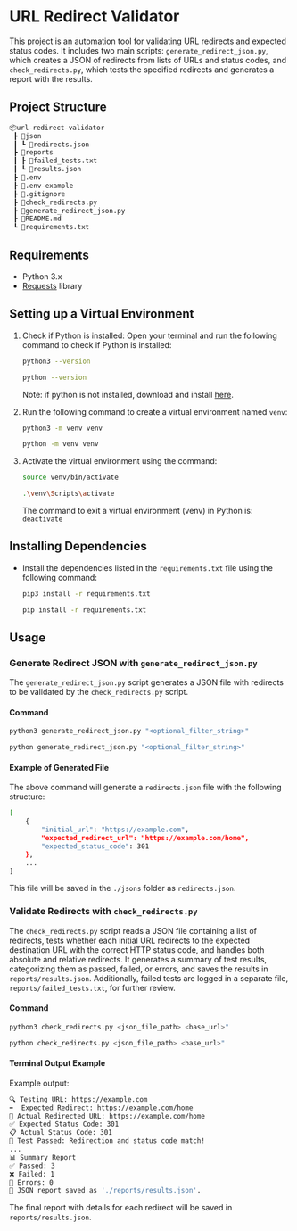 # URL Redirect Validator
This project is an automation tool for validating URL redirects and expected status codes. It includes two main scripts: `generate_redirect_json.py`, which creates a JSON of redirects from lists of URLs and status codes, and `check_redirects.py`, which tests the specified redirects and generates a report with the results.

## Project Structure

```bash
📦url-redirect-validator
 ┣ 📂json
 ┃ ┗ 📜redirects.json
 ┣ 📂reports
 ┃ ┣ 📜failed_tests.txt
 ┃ ┗ 📜results.json
 ┣ 📜.env
 ┣ 📜.env-example
 ┣ 📜.gitignore
 ┣ 📜check_redirects.py
 ┣ 📜generate_redirect_json.py
 ┣ 📜README.md
 ┗ 📜requirements.txt
```

## Requirements

- Python 3.x
- [Requests](https://pypi.org/project/requests/) library

## Setting up a Virtual Environment

1. Check if Python is installed: Open your terminal and run the following command to check if Python is installed:

   ```bash
   python3 --version
   ```

   ```bash
   python --version
   ```

    Note: if python is not installed, download and install [here](https://www.python.org/downloads/).

2. Run the following command to create a virtual environment named `venv`:

   ```bash
   python3 -m venv venv
   ```

   ```bash
   python -m venv venv
   ```

3. Activate the virtual environment using the command:

   ```bash
   source venv/bin/activate
   ```

   ```bash
   .\venv\Scripts\activate
   ```
    The command to exit a virtual environment (venv) in Python is: `deactivate`

## Installing Dependencies

- Install the dependencies listed in the `requirements.txt` file using the following command:

   ```bash
   pip3 install -r requirements.txt
   ```

   ```bash
   pip install -r requirements.txt
   ```

## Usage

### Generate Redirect JSON with `generate_redirect_json.py`

The `generate_redirect_json.py` script generates a JSON file with redirects to be validated by the `check_redirects.py` script.

#### Command

   ```bash
   python3 generate_redirect_json.py "<optional_filter_string>"
   ```

   ```bash
   python generate_redirect_json.py "<optional_filter_string>"
   ```

#### Example of Generated File

The above command will generate a `redirects.json` file with the following structure:

```bash
[
    {
        "initial_url": "https://example.com",
        "expected_redirect_url": "https://example.com/home",
        "expected_status_code": 301
    },
    ...
]
```

This file will be saved in the `./jsons` folder as `redirects.json`.

### Validate Redirects with `check_redirects.py`

The `check_redirects.py` script reads a JSON file containing a list of redirects, tests whether each initial URL redirects to the expected destination URL with the correct HTTP status code, and handles both absolute and relative redirects. It generates a summary of test results, categorizing them as passed, failed, or errors, and saves the results in `reports/results.json`. Additionally, failed tests are logged in a separate file, `reports/failed_tests.txt`, for further review.

#### Command

   ```bash
   python3 check_redirects.py <json_file_path> <base_url>"
   ```

   ```bash
   python check_redirects.py <json_file_path> <base_url>"
   ```

#### Terminal Output Example

Example output:

```bash
🔍 Testing URL: https://example.com
➡️  Expected Redirect: https://example.com/home
🔄 Actual Redirected URL: https://example.com/home
✅ Expected Status Code: 301
📋 Actual Status Code: 301
🎉 Test Passed: Redirection and status code match!
...
📊 Summary Report
✅ Passed: 3
❌ Failed: 1
🚨 Errors: 0
📁 JSON report saved as './reports/results.json'.
```

The final report with details for each redirect will be saved in `reports/results.json`.
